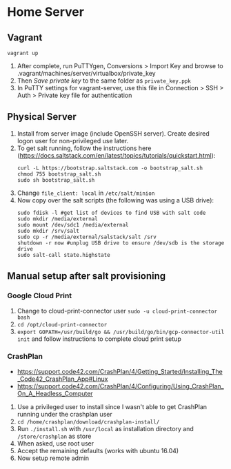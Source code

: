 # Home Server

## Vagrant

    vagrant up

1. After complete, run PuTTYgen, Conversions > Import Key and browse to .vagrant/machines/server/virtualbox/private_key
1. Then *Save private key* to the same folder as ```private_key.ppk```
1. In PuTTY settings for vagrant-server, use this file in Connection > SSH > Auth > Private key file for authentication

## Physical Server

1. Install from server image (include OpenSSH server). Create desired logon user for non-privileged use later.
1. To get salt running, follow the instructions here (https://docs.saltstack.com/en/latest/topics/tutorials/quickstart.html): 
    ```
    curl -L https://bootstrap.saltstack.com -o bootstrap_salt.sh
    chmod 755 bootstrap_salt.sh
    sudo sh bootstrap_salt.sh
    ```
1. Change ```file_client: local``` in ```/etc/salt/minion```
1. Now copy over the salt scripts (the following was using a USB drive):
    ```
    sudo fdisk -l #get list of devices to find USB with salt code
    sudo mkdir /media/external
    sudo mount /dev/sdc1 /media/external
    sudo mkdir /srv/salt
    sudo cp -r /media/external/salstack/salt /srv
    shutdown -r now #unplug USB drive to ensure /dev/sdb is the storage drive
    sudo salt-call state.highstate
    ```
## Manual setup after salt provisioning

### Google Cloud Print

1. Change to cloud-print-connector user ```sudo -u cloud-print-connector bash```
1. ```cd /opt/cloud-print-connector```
1. ```export GOPATH=/usr/build/go && /usr/build/go/bin/gcp-connector-util init``` and follow instructions to complete cloud print setup

### CrashPlan

* https://support.code42.com/CrashPlan/4/Getting_Started/Installing_The_Code42_CrashPlan_App#Linux
* https://support.code42.com/CrashPlan/4/Configuring/Using_CrashPlan_On_A_Headless_Computer

1. Use a privileged user to install since I wasn't able to get CrashPlan running under the crashplan user
1. ```cd /home/crashplan/download/crashplan-install/```
1. Run ```./install.sh``` with ```/usr/local``` as installation directory and ```/store/crashplan``` as store
1. When asked, use root user
1. Accept the remaining defaults (works with ubuntu 16.04)
1. Now setup remote admin
